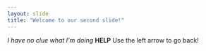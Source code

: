```yaml
---
layout: slide
title: "Welcome to our second slide!"
---
```

*I have no clue what I'm doing* **HELP**
Use the left arrow to go back!
